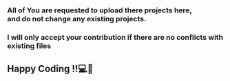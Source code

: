 <h3><p>All of You are requested to upload there projects here,<br> and do not change any existing projects.</p></h3>
<h3><p><b>I will only accept your contribution if there are no conflicts with existing files</b></p></h3>
<h2>Happy Coding !!💻🥳</h2>

